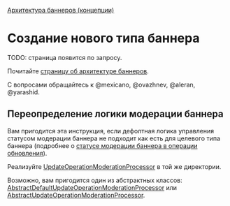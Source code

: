 [Архитектура баннеров (концепции)](concept.md) <br/>

# Создание нового типа баннера

TODO: страница появится по запросу.

Почитайте [страницу об архитектуре баннеров](concept.md).

С вопросами обращайтесь к @mexicano, @ovazhnev, @aleran, @yarashid.

## Переопределение логики модерации баннера

Вам пригодится эта инструкция, если дефолтная логика управления статусом модерации баннера не подходит как есть для целевого типа баннера (подробнее о [статусе модерации баннера в операции обновления](concept.md#op-update-banner-moderation)).

Реализуйте [UpdateOperationModerationProcessor](https://a.yandex-team.ru/arc/trunk/arcadia/direct/core/src/main/java/ru/yandex/direct/core/entity/banner/type/moderation/update/UpdateOperationModerationProcessor.java) в той же директории.

Возможно, вам пригодится один из абстрактных классов: [AbstractDefaultUpdateOperationModerationProcessor](https://a.yandex-team.ru/arc/trunk/arcadia/direct/core/src/main/java/ru/yandex/direct/core/entity/banner/type/moderation/update/AbstractDefaultUpdateOperationModerationProcessor.java) или [AbstractUpdateOperationModerationProcessor](https://a.yandex-team.ru/arc/trunk/arcadia/direct/core/src/main/java/ru/yandex/direct/core/entity/banner/type/moderation/update/AbstractUpdateOperationModerationProcessor.java).
